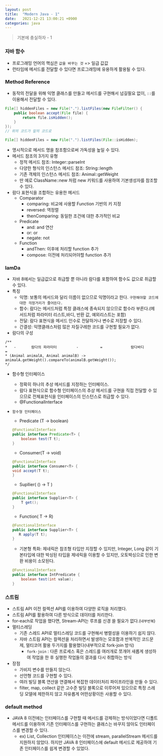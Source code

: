 ```yaml
---
layout: post
title:  "Modern Java - 1"
date:   2021-12-21 13:00:21 +0900
categories: java
---
```


> 기본에 충실하자 - 1

### 자바 함수
- 프로그래밍 언어의 핵심은 `값을 바꾸는 것` => 일급 값값
- 런타임에 메서드를 전달할 수 있다면 프로그래밍에 유용하게 활용될 수 있다.

### Method Reference
- 동작의 전달을 위해 익명 클래스를 만들고 메서드를 구현해서 넘길필요 없이, `::`를 이용해서 전달할 수 있다.
```java
File[] hiddenFiles = new File(".").listFiles(new FileFilter() {
    public boolean accept(File file) {
        return file.isHidden();
    }
});
// 위의 코드가 밑의 코드로

File[] hiddenFiles = new File(".").listFiles(File::isHidden);

```

- 명시적으로 메서드 명을 참조함으로써 가독성을 높일 수 있다.
- 메서드 참조의 3가지 유형
    - 정적 메서드 참조: Integer::parseInt
    - 다양한 형식의 인스턴스 메서드 참조: String::length
    - 기존 객체의 인스턴스 메서드 참조: Animal::getWeight
    - 딴 예로 ClassName::new 처럼 new 키워드를 사용하여 기본생성자를 참조할 수 있다.
- 람다 표현식을 조합하는 유용한 메서드
    - Comparator
        - comparing: 비교에 사용할 Function 기반의 키 지정
        - reversed: 역정렬
        - thenComparing: 동일한 조건에 대한 추가적인 비교
    - Predicate
        - and: and 연산
        - or: or
        - negate: not
    - Function
        - andThen: 이후에 처리할 function 추가
        - compose: 이전에 처리되어야할 function 추가

### lamDa

- 자바 8에서는 일급값으로 취급할 뿐 아니라 람다를 포함하여 함수도 값으로 취급할 수 있다.
- 특징
    - 익명: 보통의 메서드와 달리 이름이 없으므로 익명이라고 한다. `구현해야할 코드에 대한 걱정거리가 줄어든다.`
    - 함수: 람다는 메서드처럼 특정 클래스에 종속되지 않으므로 함수라 부른다.(메서드처럼 파라미터 리스트,바디, 반환 값, 예외리스트는 포함)
    - 전달: 람다 표현식을 메서드 인수로 전달하거나 변수로 저장할 수 있다.
    - 간결성: 익명클래스처럼 많은 자질구레한 코드를 구현할 필요가 없다.
- 람다의 구성

```
/**
*   -       람다의 파라미터         -          =             람다바디                =
* (Animal animalA, Animal animalB) -> animalA.getWeight().compareTo(animalB.getWeight());
*/

```
- 함수형 인터페이스
    - 정확히 하나의 추상 메서드를 지정하는 인터페이스.
    - 람다 표현식으로 함수형 인터페이스의 추상 메서드를 구현을 직접 전달할 수 있으므로 전체표현식을 인터페이스의 인스턴스로 취급할 수 있다.
    - @FunctionalInterface

- `함수형 인터페이스` 
    - Predicate (T -> boolean)
    
    ```java
    @FunctionalInterface
    public interface Predicate<T> {
        boolean test(T t);
    }
    ```

    - Consumer(T -> void)
     ```java
    @FunctionalInterface
    public interface Consumer<T> {
	void accept(T t);
    }
    ````

    - Supllier( () -> T )
    ```java
    @FunctionalInterface
    public interface Supplier<T> {
        T get();
    }
    ```

    - Function( T -> R)
     ```java
    @FunctionalInterface
    public interface Supplier<T> {
        R apply(T t);
    }
    ```

    - 기본형 특화: 제네릭은 참조형 타입만 지정할 수 있지만, Integer, Long 같이 기본타입에 대한 박싱된 타입을 제네릭을 이용할 수 있지만, 오토박싱으로 인한 변환 비용이 소모된다.
    ```java
    @FunctionalInterface
    public interface IntPredicate {
        boolean test(int value);
    }
    ```

### 스트림
- 스트림 API 이전 컬렉션 API를 이용하여 다양한 로직을 처리했다.
- 스트림 API를 활용하여 다른 방식으로 데이터를 처리한다.
- for-each로 작업을 했다면, Stream-API는 루프를 신경 쓸 필요가 없다.(`내부반복`)
- 멀티스레딩
    - 기존 스레드 API로 멀티스레딩 코드를 구현해서 병렬성을 이용하기 쉽지 않다.
    - 자바 스트림 API는 컬렉션을 처리하면서 발생하는 모호함과 반복적인 코드문제, 멀티코어 활용 두가지를 활용했다(내부적으로 fork-join 방식)
        - `fork-join` : 다른 프로세스 혹은 스레드를 여러개로 쪼개어 새롭게 생성하여 작업을 한 후 실행한 작업들의 결과를 다시 취합하는 방식
- 장점
    - 가비지 변수를 만들지 않는다.
    - 선언형 코드를 구현할 수 있다.
    - 여러 빌딩 블록 연산을 연결해서 복잡한 데이터처리 파이프라인을 만들 수 있다.
    - filter, map, collect 같은 고수준 빌딩 블록으로 이루어져 있으므로 특정 스레딩 모델에 제한하지 않고 자유롭게 어떤상황이든 사용할 수 있다.

### default method
- JAVA 8 이전에는 인터페이스를 구현할 때 메서드를 강제하는 방식이었다면 디폴트 메서드를 이용하여 기존 인터페이스를 구현하는 클래스는 바꾸지 않아도 인터페이스를 변경할 수 있다.
    - ex) List, Collection 인터페이스는 이전에 stream, parallelStream 메서드를 지원하지 않았다. 하지만 JAVA 8 인터페이스에 default 메서드로 제공하여 기존 인터페이스를 쉽게 변경할 수 있었다.


